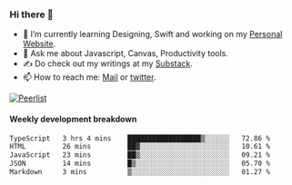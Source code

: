 ### Hi there 👋

- 🌱 I’m currently learning Designing, Swift and working on my [Personal Website](https://vaishak.de/).
- 💬 Ask me about Javascript, Canvas,  Productivity tools. 
- :writing_hand: Do check out my writings at my [Substack](https://kvaishak.substack.com/).
- 📫 How to reach me: [Mail](mailto:vaishak.kaippanchery@gmail.com) or [twitter](https://twitter.com/kvaishark).

[![Peerlist](https://github-readme-badge.peerlist.io/api/vaishak?style=plastic)](https://peerlist.io/vaishak)

#### Weekly development breakdown

<!--START_SECTION:waka-->

```txt
TypeScript   3 hrs 4 mins    ██████████████████▒░░░░░░   72.86 %
HTML         26 mins         ██▓░░░░░░░░░░░░░░░░░░░░░░   10.61 %
JavaScript   23 mins         ██▒░░░░░░░░░░░░░░░░░░░░░░   09.21 %
JSON         14 mins         █▒░░░░░░░░░░░░░░░░░░░░░░░   05.70 %
Markdown     3 mins          ▒░░░░░░░░░░░░░░░░░░░░░░░░   01.27 %
```

<!--END_SECTION:waka-->
